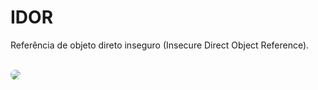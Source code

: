 # IDOR

Referência de objeto direto inseguro (Insecure Direct Object Reference).

<br>

<div v-click>
<Image src="idor-2.png" style="border-radius:10px;margin: 0 auto" />
</div>